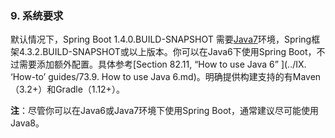 ### 9. 系统要求

默认情况下，Spring Boot 1.4.0.BUILD-SNAPSHOT 需要[Java7](http://www.java.com/)环境，Spring框架4.3.2.BUILD-SNAPSHOT或以上版本。你可以在Java6下使用Spring Boot，不过需要添加额外配置。具体参考[Section 82.11, “How to use Java 6” ](../IX. ‘How-to’ guides/73.9. How to use Java 6.md)。明确提供构建支持的有Maven（3.2+）和Gradle（1.12+）。

**注**：尽管你可以在Java6或Java7环境下使用Spring Boot，通常建议尽可能使用Java8。
